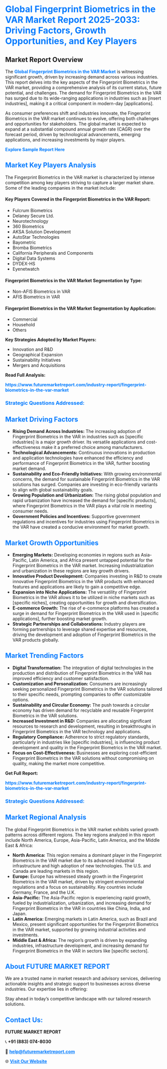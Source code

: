 <h1 style="color: #007BFF;">Global Fingerprint Biometrics in the VAR Market Report 2025-2033: Driving Factors, Growth Opportunities, and Key Players</h1>

<section id="overview">
<h2>Market Report Overview</h2>
<p>The <a href="https://www.futuremarketreport.com/industry-report/fingerprint-biometrics-in-the-var-market" style="color: #007BFF; text-decoration: none;"><strong>Global Fingerprint Biometrics in the VAR Market</strong></a> is witnessing significant growth, driven by increasing demand across various industries. This report delves into the key aspects of the Fingerprint Biometrics in the VAR market, providing a comprehensive analysis of its current status, future potential, and challenges. The demand for Fingerprint Biometrics in the VAR has surged due to its wide-ranging applications in industries such as [insert industries], making it a critical component in modern-day [applications].</p>
<p>As consumer preferences shift and industries innovate, the Fingerprint Biometrics in the VAR market continues to evolve, offering both challenges and opportunities for stakeholders. The global market is expected to expand at a substantial compound annual growth rate (CAGR) over the forecast period, driven by technological advancements, emerging applications, and increasing investments by major players.</p>
</section>

<section id="overview">
<p><a href="https://www.futuremarketreport.com/request-sample/reportId=55020" style="color: #007BFF; text-decoration: none;"><strong>Explore Sample Report Here</strong></a></p>
</section>

<section id="key-players">
<h2 style="color: #007BFF;">Market Key Players Analysis</h2>
<p>The Fingerprint Biometrics in the VAR market is characterized by intense competition among key players striving to capture a larger market share. Some of the leading companies in the market include:</p>
<h4>Key Players Covered in the Fingerprint Biometrics in the VAR Report:</h4>
<ul><li>Fulcrum Biometrics</li><li>Delaney Secure Ltd.</li><li>Neurotechnology</li><li>360 Biometrics</li><li>AKSA Solution Development</li><li>AutoStar Technologies</li><li>Bayometric</li><li>Bromba Biometrics</li><li>California Peripherals and Components</li><li>Digital Data Systems</li><li>DYDEX-HS</li><li>Eyenetwatch</li></ul>
<h4>Fingerprint Biometrics in the VAR Market Segmentation by Type:</h4>
<ul><li>Non-AFIS Biometrics in VAR</li><li>AFIS Biometrics in VAR</li></ul>

<h4>Fingerprint Biometrics in the VAR Market Segmentation by Application:</h4>
<ul><li>Commercial</li><li>Household</li><li>Others</li></ul>
<p><strong>Key Strategies Adopted by Market Players:</strong></p>
<ul>
<li>Innovation and R&D</li>
<li>Geographical Expansion</li>
<li>Sustainability Initiatives</li>
<li>Mergers and Acquisitions</li>
</ul>
</section>

<section>
<p><strong>Read Full Analysis: </strong></p><a href="https://www.futuremarketreport.com/industry-report/fingerprint-biometrics-in-the-var-market" style="color: #007BFF; text-decoration: none;"><strong>https://www.futuremarketreport.com/industry-report/fingerprint-biometrics-in-the-var-market</strong></a>
<h3 style="color: #007BFF;">Strategic Questions Addressed:</h3>
</section>

<section id="driving-factors">
<h2 style="color: #007BFF;">Market Driving Factors</h2>
<ul>
<li><strong>Rising Demand Across Industries:</strong> The increasing adoption of Fingerprint Biometrics in the VAR in industries such as [specific industries] is a major growth driver. Its versatile applications and cost-effectiveness make it a preferred choice among manufacturers.</li>
<li><strong>Technological Advancements:</strong> Continuous innovations in production and application technologies have enhanced the efficiency and performance of Fingerprint Biometrics in the VAR, further boosting market demand.</li>
<li><strong>Sustainability and Eco-Friendly Initiatives:</strong> With growing environmental concerns, the demand for sustainable Fingerprint Biometrics in the VAR solutions has surged. Companies are investing in eco-friendly variants to align with global sustainability goals.</li>
<li><strong>Growing Population and Urbanization:</strong> The rising global population and rapid urbanization have increased the demand for [specific products], where Fingerprint Biometrics in the VAR plays a vital role in meeting consumer needs.</li>
<li><strong>Government Policies and Incentives:</strong> Supportive government regulations and incentives for industries using Fingerprint Biometrics in the VAR have created a conducive environment for market growth.</li>
</ul>
</section>

<section id="growth-opportunities">
<h2 style="color: #007BFF;">Market Growth Opportunities</h2>
<ul>
<li><strong>Emerging Markets:</strong> Developing economies in regions such as Asia-Pacific, Latin America, and Africa present untapped potential for the Fingerprint Biometrics in the VAR market. Increasing industrialization and urbanization in these regions are key growth drivers.</li>
<li><strong>Innovative Product Development:</strong> Companies investing in R&D to create innovative Fingerprint Biometrics in the VAR products with enhanced features and applications are likely to gain a competitive edge.</li>
<li><strong>Expansion into Niche Applications:</strong> The versatility of Fingerprint Biometrics in the VAR allows it to be utilized in niche markets such as [specific niches], creating opportunities for growth and diversification.</li>
<li><strong>E-commerce Growth:</strong> The rise of e-commerce platforms has created a surge in demand for Fingerprint Biometrics in the VAR used in [specific applications], further boosting market growth.</li>
<li><strong>Strategic Partnerships and Collaborations:</strong> Industry players are forming partnerships to leverage shared expertise and resources, driving the development and adoption of Fingerprint Biometrics in the VAR products globally.</li>
</ul>
</section>

<section id="trending-factors">
<h2 style="color: #007BFF;">Market Trending Factors</h2>
<ul>
<li><strong>Digital Transformation:</strong> The integration of digital technologies in the production and distribution of Fingerprint Biometrics in the VAR has improved efficiency and customer satisfaction.</li>
<li><strong>Customization and Personalization:</strong> Consumers are increasingly seeking personalized Fingerprint Biometrics in the VAR solutions tailored to their specific needs, prompting companies to offer customizable options.</li>
<li><strong>Sustainability and Circular Economy:</strong> The push towards a circular economy has driven demand for recyclable and reusable Fingerprint Biometrics in the VAR solutions.</li>
<li><strong>Increased Investment in R&D:</strong> Companies are allocating significant resources to research and development, resulting in breakthroughs in Fingerprint Biometrics in the VAR technology and applications.</li>
<li><strong>Regulatory Compliance:</strong> Adherence to strict regulatory standards, particularly in industries like [specific industries], is influencing product development and quality in the Fingerprint Biometrics in the VAR market.</li>
<li><strong>Focus on Cost-Effectiveness:</strong> Businesses are exploring cost-efficient Fingerprint Biometrics in the VAR solutions without compromising on quality, making the market more competitive.</li>
</ul>
</section>

<section>
<p><strong>Get Full Report: </strong></p><a href="https://www.futuremarketreport.com/industry-report/fingerprint-biometrics-in-the-var-market" style="color: #007BFF; text-decoration: none;"><strong>https://www.futuremarketreport.com/industry-report/fingerprint-biometrics-in-the-var-market</strong></a>
<h3 style="color: #007BFF;">Strategic Questions Addressed:</h3>
</section>


<section id="regional-analysis">
<h2 style="color: #007BFF;">Market Regional Analysis</h2>
<p>The global Fingerprint Biometrics in the VAR market exhibits varied growth patterns across different regions. The key regions analyzed in this report include North America, Europe, Asia-Pacific, Latin America, and the Middle East & Africa:</p>
<ul>
<li><strong>North America:</strong> This region remains a dominant player in the Fingerprint Biometrics in the VAR market due to its advanced industrial infrastructure and high adoption of new technologies. The U.S. and Canada are leading markets in this region.</li>
<li><strong>Europe:</strong> Europe has witnessed steady growth in the Fingerprint Biometrics in the VAR market, driven by stringent environmental regulations and a focus on sustainability. Key countries include Germany, France, and the U.K.</li>
<li><strong>Asia-Pacific:</strong> The Asia-Pacific region is experiencing rapid growth, fueled by industrialization, urbanization, and increasing demand for Fingerprint Biometrics in the VAR in countries like China, India, and Japan.</li>
<li><strong>Latin America:</strong> Emerging markets in Latin America, such as Brazil and Mexico, present significant opportunities for the Fingerprint Biometrics in the VAR market, supported by growing industrial activities and investments.</li>
<li><strong>Middle East & Africa:</strong> The region’s growth is driven by expanding industries, infrastructure development, and increasing demand for Fingerprint Biometrics in the VAR in sectors like [specific sectors].</li>
</ul>
</section>

<footer>
<h2 style="color: #007BFF;">About FUTURE MARKET REPORT</h2>
<p>We are a trusted name in market research and advisory services, delivering actionable insights and strategic support to businesses across diverse industries. Our expertise lies in offering:</p>

<p>Stay ahead in today’s competitive landscape with our tailored research solutions.</p>

<h2 style="color: #007BFF;">Contact Us:</h2>
<p><strong>FUTURE MARKET REPORT</strong></p>
<p>📞 <strong>+91 (883) 074-8030</strong></p>
<p>📧 <strong><a href="mailto:help@futuremarketreport.com" style="color: #007BFF;">help@futuremarketreport.com</a></strong></p>
<p>🌐 <strong><a href="https://www.futuremarketreport.com/" style="color: #007BFF;">Visit Our Website</a></strong></p>
</footer>